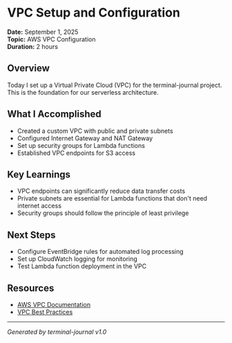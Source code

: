 # VPC Setup and Configuration

**Date:** September 1, 2025  
**Topic:** AWS VPC Configuration  
**Duration:** 2 hours

## Overview
Today I set up a Virtual Private Cloud (VPC) for the terminal-journal project. This is the foundation for our serverless architecture.

## What I Accomplished
- Created a custom VPC with public and private subnets
- Configured Internet Gateway and NAT Gateway
- Set up security groups for Lambda functions
- Established VPC endpoints for S3 access

## Key Learnings
- VPC endpoints can significantly reduce data transfer costs
- Private subnets are essential for Lambda functions that don't need internet access
- Security groups should follow the principle of least privilege

## Next Steps
- Configure EventBridge rules for automated log processing
- Set up CloudWatch logging for monitoring
- Test Lambda function deployment in the VPC

## Resources
- [AWS VPC Documentation](https://docs.aws.amazon.com/vpc/)
- [VPC Best Practices](https://aws.amazon.com/architecture/well-architected/)

---
*Generated by terminal-journal v1.0*
